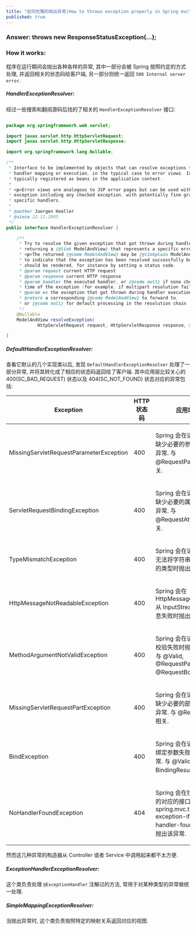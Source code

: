 ```yaml
---
title: "如何优雅的抛出异常|How to throws exception properly in Spring mvc"
published: true
---
```


### Answer: throws new ResponseStatusException(...);

### How it works:

程序在运行期间会抛出各种各样的异常, 其中一部分会被 Spring 按照约定的方式处理, 并返回相关的状态码给客户端,
另一部分则统一返回 `500 Internal server error`.

##### HandlerExceptionResolver:

经过一些搜索和翻阅源码后找的了相关的 `HandlerExceptionResolver` 接口:

```java

package org.springframework.web.servlet;

import javax.servlet.http.HttpServletRequest;
import javax.servlet.http.HttpServletResponse;

import org.springframework.lang.Nullable;

/**
 * Interface to be implemented by objects that can resolve exceptions thrown during
 * handler mapping or execution, in the typical case to error views. Implementors are
 * typically registered as beans in the application context.
 *
 * <p>Error views are analogous to JSP error pages but can be used with any kind of
 * exception including any checked exception, with potentially fine-grained mappings for
 * specific handlers.
 *
 * @author Juergen Hoeller
 * @since 22.11.2003
 */
public interface HandlerExceptionResolver {

	/**
	 * Try to resolve the given exception that got thrown during handler execution,
	 * returning a {@link ModelAndView} that represents a specific error page if appropriate.
	 * <p>The returned {@code ModelAndView} may be {@linkplain ModelAndView#isEmpty() empty}
	 * to indicate that the exception has been resolved successfully but that no view
	 * should be rendered, for instance by setting a status code.
	 * @param request current HTTP request
	 * @param response current HTTP response
	 * @param handler the executed handler, or {@code null} if none chosen at the
	 * time of the exception (for example, if multipart resolution failed)
	 * @param ex the exception that got thrown during handler execution
	 * @return a corresponding {@code ModelAndView} to forward to,
	 * or {@code null} for default processing in the resolution chain
	 */
	@Nullable
	ModelAndView resolveException(
			HttpServletRequest request, HttpServletResponse response, @Nullable Object handler, Exception ex);

}
``` 

##### DefaultHandlerExceptionResolver:

查看它默认的几个实现类以后, 发现 `DefaultHandlerExceptionResolver` 处理了一部分异常, 并将其转化成了相应的状态码返回给了客户端.
其中应用层比较关心的 400(SC_BAD_REQUEST) 状态以及 404(SC_NOT_FOUND) 状态对应的异常包括:

<table>
<thead>
<tr>
<th class="colFirst">Exception</th>
<th class="colLast">HTTP 状态码</th>
<th class="colLast">应用场景</th>
</tr>
</thead>
<tbody>
<tr class="altColor">
<td><p>MissingServletRequestParameterException</p></td>
<td><p>400</p></td>
<td><p>Spring 会在请求的接口缺少必要的参数时抛出该异常. 与 @RequestParameter 相关.</p></td>
</tr>
<tr class="rowColor">
<td><p>ServletRequestBindingException</p></td>
<td><p>400</p></td>
<td><p>Spring 会在请求的接口缺少必要的属性时抛出该异常. 与 @RequestAttribute 相关.</p></td>
</tr>
<tr class="rowColor">
<td><p>TypeMismatchException</p></td>
<td><p>400</p></td>
<td><p>Spring 会在请求的接口无法将字符串解析成对应的类型时抛出该异常.</p></td>
</tr>
<tr class="altColor">
<td><p>HttpMessageNotReadableException</p></td>
<td><p>400</p></td>
<td><p>Spring 会在 HttpMessageConverter 从 InputStream 中读消息失败时抛出该异常.</p></td>
</tr>
<tr class="altColor">
<td><p>MethodArgumentNotValidException</p></td>
<td><p>400</p></td>
<td><p>Spring 会在请求的接口校验失败时抛出该异常. 与 @Valid, @RequestPart, @RequestBody 相关.</p></td>
</tr>
<tr class="rowColor">
<td><p>MissingServletRequestPartException</p></td>
<td><p>400</p></td>
<td><p>Spring 会在请求的接口缺少必要的部分时抛出该异常. 与 @RequestPart 相关.</p></td>
</tr>
<tr class="altColor">
<td><p>BindException</p></td>
<td><p>400</p></td>
<td><p>Spring 会在请求的接口绑定参数失败时抛出该异常. 与 @Valid, BindingResult 相关.</p></td>
</tr>
<tr class="rowColor">
<td><p>NoHandlerFoundException</p></td>
<td><p>404</p></td>
<td><p>Spring 会在找不到请求的对应的接口, 并且 spring.mvc.throw-exception-if-no-handler-found=true 时抛出该异常.</p></td>
</tr>
</tbody>
</table>

然而这几种异常的构造器从 Controller 或者 Service 中调用起来都不太方便.

##### ExceptionHandlerExceptionResolver:

这个类负责处理 `@ExceptionHandler` 注解过的方法, 常用于对某种类型的异常做统一处理.

##### SimpleMappingExceptionResolver:

当抛出异常时, 这个类负责按照特定的映射关系返回对应的视图.

